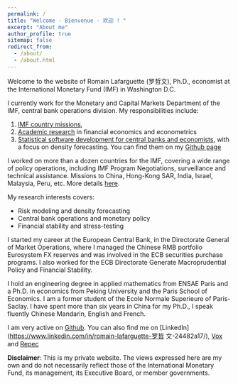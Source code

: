```yaml
---
permalink: /
title: "Welcome - Bienvenue - 欢迎 ! "
excerpt: "About me"
author_profile: true
sitemap: false
redirect_from: 
  - /about/
  - /about.html
---
```


Welcome to the website of Romain Lafarguette (罗哲文), Ph.D., economist at the
International  Monetary Fund  (IMF) in  Washington  D.C. 

I  currently work  for  the Monetary  and Capital  Markets  Department of  the
IMF, central bank operations division. My responsibilities include:
1. [IMF country missions](https://romainlafarguette.github.io/country/),
2. [Academic research](https://romainlafarguette.github.io/research/)
   in financial economics and econometrics
3. [Statistical software       development      for      central       banks      and
   economists](https://romainlafarguette.github.io/software/), with a focus on
   density forecasting. You  can  find  them   on  my  [Github page](https://github.com/romainlafarguette)

I worked on more than a dozen countries for the IMF, covering  a wide range of
policy  operations,  including  IMF  Program Negotiations, surveillance and technical assistance. Missions to China,
Hong-Kong SAR,  India, Israel, Malaysia,  Peru, etc. More details [here](https://romainlafarguette.github.io/missions/).

My research interests covers:
- Risk modeling and density forecasting
- Central bank operations and monetary policy
- Financial stability and stress-testing

I started my  career at the European Central Bank,  in the Directorate General
of Market Operations, where I managed  the Chinese RMB portfolio Eurosystem FX
reserves and  was involved in  the ECB  securities purchase programs.   I also
worked for the  ECB Directorate Generate Macroprudential  Policy and Financial
Stability.

I hold  an engineering degree  in applied mathematics  from ENSAE Paris  and a
Ph.D.  in economics from Peking University and the Paris School of Economics.  I
am a former  student of the Ecole Normale Superieure  of Paris-Saclay.  I have
spent more than six years in China for my Ph.D., I speak
fluently Chinese Mandarin, English and French.  

I am very active on [Github](https://github.com/romainlafarguette). You can
also find me on [LinkedIn](https://www.linkedin.com/in/romain-lafarguette-罗哲
文-24482a17/), [Vox](http://www.voxeu.org/person/romain-lafarguette) and
[Repec](http://www.voxeu.org/person/romain-lafarguette)  

**Disclaimer**: This  is my private website.  The views expressed here  are my
own and do  not necessarily reflect those of the  International Monetary Fund,
its management, its Executive Board, or member governments.
